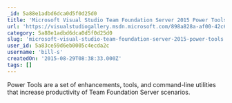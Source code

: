 ```yaml
---
_id: 5a88e1adbd6dca0d5f0d25d0
title: 'Microsoft Visual Studio Team Foundation Server 2015 Power Tools'
url: 'https://visualstudiogallery.msdn.microsoft.com/898a828a-af00-42c6-bbb2-530dc7b8f2e1'
category: 5a88e1adbd6dca0d5f0d25d0
slug: 'microsoft-visual-studio-team-foundation-server-2015-power-tools'
user_id: 5a83ce59d6eb0005c4ecda2c
username: 'bill-s'
createdOn: '2015-08-29T08:38:33.000Z'
tags: []
---
```


Power Tools are a set of enhancements, tools, and command-line utilities that increase productivity of Team Foundation Server scenarios.
